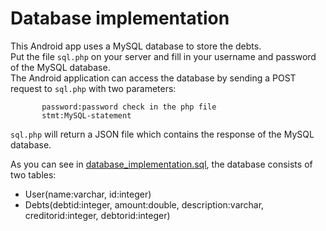 Database implementation
=======================

This Android app uses a MySQL database to store the debts.   
Put the file `sql.php` on your server and fill in your username and password of the MySQL database.   
The Android application can access the database by sending a POST request to `sql.php` with two parameters: 

           password:password check in the php file   
           stmt:MySQL-statement   

`sql.php` will return a JSON file which contains the response of the MySQL database.   

As you can see in [database_implementation.sql](database_implementation.sql), the database consists of two tables:
* User(name:varchar, id:integer)
* Debts(debtid:integer, amount:double, description:varchar, creditorid:integer, debtorid:integer)
